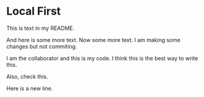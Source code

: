 # Local First

This is text in my README.

And here is some more text. Now some more text. I am making some changes but not commiting. 

I am the collaborator and this is my code. I think this is the best way to write this.

Also, check this.

Here is a new line.
